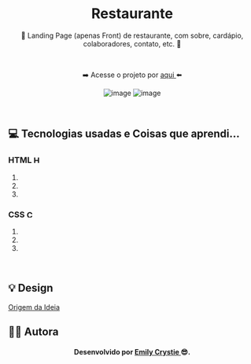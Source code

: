 <div align="center">
 <h1> Restaurante </h1>
 <p> 🚧 Landing Page (apenas Front) de restaurante, com sobre, cardápio, colaboradores, contato, etc. 🚧 </p>
 <br>
 <p> ➡️ Acesse o projeto por <a href="" target="_blank"> aqui </a>⬅️</p>

 ![image](https://user-images.githubusercontent.com/81563039/162474686-04dbd91d-26c8-45dc-adb3-cea92c364cb6.png)
 ![image](https://user-images.githubusercontent.com/81563039/162474778-aa9e3f55-c426-47bf-bcb3-4ffb9fdf57a3.png)
</div>
<br>
 
<h2> 💻 Tecnologias usadas e Coisas que aprendi... </h2>
 <h3> HTML 
  <img src="https://cdn-icons-png.flaticon.com/512/174/174854.png" alt="HTML5" width="15" height="15"/>
 </h3>
  <ol>
   <li>  </li>
   <li>  </li>
   <li>  </li>
  </ol>
  
 <h3> CSS 
  <img src="https://cdn-icons-png.flaticon.com/512/732/732190.png" alt="CSS3" width="15" height="15"/>
 </h3>
  <ol>
   <li>  </li>
   <li>  </li>
   <li>  </li>
  </ol>
<br>
 
<h2> 💡 Design </h2>
<a href="https://www.youtube.com/watch?v=ac5nmWOkBEY" target="_blank"> Origem da Ideia </a>
<br>

<h2> 👩‍💻 Autora </h2>
<h4 align="center"> Desenvolvido por <a href="https://www.linkedin.com/in/emilycrystie/" target="_blank"> Emily Crystie <a>  😎. <h4>
